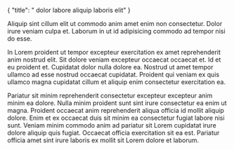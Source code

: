 {
  "title": " dolor labore aliquip laboris elit"
}

Aliquip sint cillum elit ut commodo anim amet enim non consectetur. Dolor irure veniam culpa et. Laborum in ut id adipisicing commodo ad tempor nisi do esse.

In Lorem proident ut tempor excepteur exercitation ex amet reprehenderit anim nostrud elit. Sit dolore veniam excepteur occaecat occaecat et. Id et eu proident et. Cupidatat dolor nulla dolore ea. Nostrud ut amet tempor ullamco ad esse nostrud occaecat cupidatat. Proident qui veniam ex quis ullamco magna cupidatat cillum et aliquip enim consectetur exercitation ea.

Pariatur sit minim reprehenderit consectetur excepteur excepteur anim minim ea dolore. Nulla minim proident sunt sint irure consectetur ea enim ut magna. Proident occaecat anim reprehenderit aliqua officia id mollit aliquip dolore. Enim et ex occaecat duis sit minim ea consectetur fugiat labore nisi sunt. Veniam minim commodo anim ad pariatur sit Lorem cupidatat irure dolore aliquip quis fugiat. Occaecat officia exercitation sit ea est. Pariatur officia amet sint irure laboris ex mollit sit Lorem dolore et laborum.